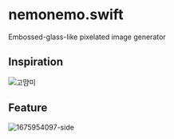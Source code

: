 # nemonemo.swift
Embossed-glass-like pixelated image generator

## Inspiration
![고먐미](https://github.com/isemae/nemonemo.swift/assets/55517023/59bbb962-821d-4a22-bbfb-25771d0c5ec1)

## Feature
![1675954097-side](https://github.com/isemae/nemonemo.swift/assets/55517023/56691413-eb7f-4da6-b58e-c441701a994b)
